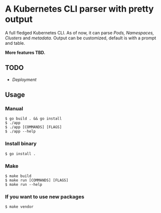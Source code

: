 # A Kubernetes CLI parser with pretty output 

A full fledged Kubernetes CLI. As of now, it can parse _Pods, Namespaces, Clusters_ and _metadata._ Output can be customized, default is with a prompt and table.

**More features TBD.**

## TODO ##
- _Deployment_
  
## Usage ##

### Manual ###
```console
$ go build . && go install
$ ./app
$ ./app [COMMANDS] [FLAGS]
$ ./app --help
```

### Install binary ###
```console
$ go install .
```

### Make ###
```console
$ make build
$ make run [COMMANDS] [FLAGS]
$ make run --help
```

### If you want to use new packages ###
```console
$ make vendor
```

